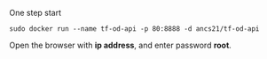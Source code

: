 One step start

```
sudo docker run --name tf-od-api -p 80:8888 -d ancs21/tf-od-api
```

Open the browser with **ip address**, and enter password **root**.




